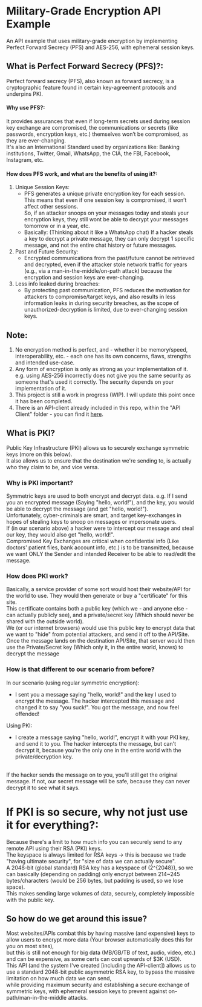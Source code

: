 # Military-Grade Encryption API Example
An API example that uses military-grade encryption by implementing Perfect Forward Secrecy (PFS) and AES-256, with ephemeral session keys.

## What is Perfect Forward Secrecy (PFS)?:
Perfect forward secrecy (PFS), also known as forward secrecy, is a cryptographic feature found in certain key-agreement protocols and underpins PKI. 
#### Why use PFS?:
It provides assurances that even if long-term secrets used during session key exchange are compromised, the communications or secrets (like passwords, encryption keys, etc.) themselves won’t be compromised, as they are ever-changing.
<br>
It's also an International Standard used by organizations like: Banking institutions, Twitter, Gmail, WhatsApp, the CIA, the FBI, Facebook, Instagram, etc.

#### How does PFS work, and what are the benefits of using it?:
1. Unique Session Keys:
   * PFS generates a unique private encryption key for each session. This means that even if one session key is compromised, it won’t affect other sessions. <br> So, if an attacker snoops on your messages today and steals your encryption keys, they still wont be able to decrypt your messages tomorrow or in a year, etc.
   * Basically: (Thinking about it like a WhatsApp chat) If a hacker steals a key to decrypt a private message, they can only decrypt 1 specific message, and not the entire chat history or future messages.
2. Past and Future Security:
   * Encrypted communications from the past/future cannot be retrieved and decrypted, even if the attacker stole network traffic for years (e.g., via a man-in-the-middle/on-path attack) because the encryption and session keys are ever-changing.
3. Less info leaked during breaches:
   * By protecting past communication, PFS reduces the motivation for attackers to compromise/target keys, and also results in less information leaks in during security breaches, as the scope of unauthorized-decryption is limited, due to ever-changing session keys.


## Note:
1. No encryption method is perfect, and - whether it be memory/speed, interoperability, etc. - each one has its own concerns, flaws, strengths and intended use-case.
2. Any form of encryption is only as strong as your implementation of it. e.g. using AES-256 incorrectly does not give you the same security as someone that's used it correctly. The security depends on your implementation of it.
3. This project is still a work in progress (WIP). I will update this point once it has been completed.
4. There is an API-client already included in this repo, within the "API Client" folder - you can find it [here](https://github.com/Cyber-Finn/Military-Grade-Security-API/tree/main/API%20Client).

## What is PKI?
Public Key Infrastructure (PKI) allows us to securely exchange symmetric keys (more on this below). 
<br>
It also allows us to ensure that the destination we're sending to, is actually who they claim to be, and vice versa.

### Why is PKI important?
Symmetric keys are used to both encrypt and decrypt data. e.g. If I send you an encrypted message (Saying "hello, world!"), and the key, you would be able to decrypt the message (and get "hello, world!").
<br>
Unfortunately, cyber-criminals are smart, and target key-exchanges in hopes of stealing keys to snoop on messages or impersonate users. 
<br>
If (in our scenario above) a hacker were to intercept our message and steal our key, they would also get "hello, world!".
<br>
Compromised Key Exchanges are critical when confidential info (Like doctors' patient files, bank account info, etc.) is to be transmitted, because we want ONLY the Sender and intended Receiver to be able to read/edit the message.

### How does PKI work?
Basically, a service provider of some sort would host their website/API for the world to use. They would then generate or buy a "certificate" for this site. 
<br>
This certificate contains both a public key (which we - and anyone else - can actually publicly see), and a private/secret key (Which should never be shared with the outside world).
<br>
We (or our internet browsers) would use this public key to encrypt data that we want to "hide" from potential attackers, and send it off to the API/Site.
<br>
Once the message lands on the destination API/Site, that server would then use the Private/Secret key (Which only it, in the entire world, knows) to decrypt the message

### How is that different to our scenario from before?
In our scenario (using regular symmetric encryption):
* I sent you a message saying "hello, world!" and the key I used to encrypt the message. The hacker intercepted this message and changed it to say "you suck!". You got the message, and now feel offended!

Using PKI:
- I create a message saying "hello, world!", encrypt it with your PKI key, and send it to you. The hacker intercepts the message, but can't decrypt it, because you're the only one in the entire world with the private/decryption key.
<br>
If the hacker sends the message on to you, you'll still get the original message. If not, our secret message will be safe, because they can never decrypt it to see what it says.

# If PKI is so secure, why not just use it for everything?:
Because there's a limit to how much info you can securely send to any remote API using their RSA (PKI) keys. 
<br>
The keyspace is always limited for RSA keys -> this is because we trade "having ultimate security", for "size of data we can actually secure". 
<br>
A 2048-bit (global standard) RSA key has a keyspace of (2^{2048}), so we can basically (depending on padding) only encrypt between 214~245 bytes/characters (would be 256 bytes, but padding is used, so we lose space).
<br>
This makes sending large volumes of data, securely, completely impossible with the public key. 

## So how do we get around this issue?
Most websites/APIs combat this by having massive (and expensive) keys to allow users to encrypt more data (Your browser automatically does this for you on most sites), 
<br>
but this is still not enough for big data (MB/GB/TB of text, audio, video, etc.) and can be expensive, as some certs can cost upwards of $3K (USD).
<br>
This API (and the system I've created [including the API-client]) allows us to use a standard 2048-bit public asymmetric RSA key, to bypass the massive limitation on how much data we can send, 
<br>
while providing maximum security and establishing a secure exchange of symmetric keys, with ephemeral session keys to prevent against on-path/man-in-the-middle attacks.